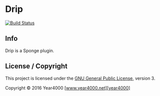 # Drip

[![Build Status](https://travis-ci.org/Year4000/Drip.svg?branch=master)](https://travis-ci.org/Year4000/Drip)

## Info

Drip is a Sponge plugin.

## License / Copyright

This project is licensed under the [GNU General Public License][license], version 3.

Copyright &copy; 2016 Year4000 [www.year4000.net][year4000]

[license]: https://www.gnu.org/copyleft/gpl.html
[year4000]: https://www.year4000.net/
